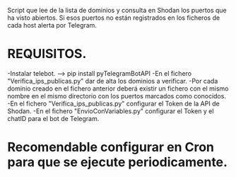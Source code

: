 Script que lee de la lista de dominios y consulta en Shodan los puertos que ha visto abiertos. Si esos puertos no están registrados en los ficheros de cada host alerta por Telegram.

# REQUISITOS.
-Instalar telebot. --> pip install pyTelegramBotAPI
-En el fichero "Verifica_ips_publicas.py" dar de alta los dominios a verificar.
-Por cada dominio creado en el fichero anterior deberá existir un fichero con el mismo nombre en el mismo directorio con los puertos marcados como conocidos.
-En el fichero "Verifica_ips_publicas.py" configurar el Token de la API de Shodan.
-En el fichero "EnvioConVariables.py" configurar el Token y el chatID para el bot de Telegram.

# Recomendable configurar en Cron para que se ejecute periodicamente.